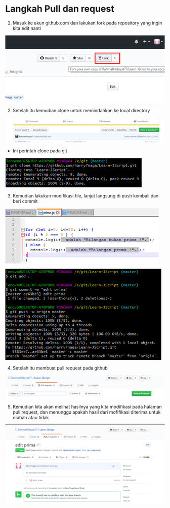 # Langkah Pull dan request 

1. Masuk ke akun github.com dan lakukan fork pada repository yang ingin kita edit nanti

![01](images/01.png)

2. Setelah itu kemudian clone untuk memindahkan ke local directory

![02](images/02.png)

- Ini perintah clone pada git

![03](images/03.png)

3. Kemudian lakukan modifikasi file, lanjut langsung di push kembali dan beri commit 

![04](images/04.png)

![05](images/05.png)

4. Setelah itu membuat pull request pada github

![06](images/06.png)

5. Kemudian kita akan melihat hasilnya yang kita modifikasi pada halaman pull request, dan menunggu apakah hasil dari mofifikasi diterima untuk diubah atau tidak

![07](images/07.png)
